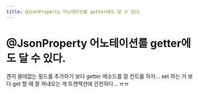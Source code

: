 ```yaml
---
title: @JsonProperty 어노테이션를 getter에도 달 수 있다.
---
```


# @JsonProperty 어노테이션를 getter에도 달 수 있다.

괜히 쓸데없는 필드를 추가하기 보다 getter 메소드를 잘 컨트롤 하자...
set 하는 거 보다 get 할 때 잘 꺼내오는 게 트랜잭션에 안전하다... ㅠㅠ
